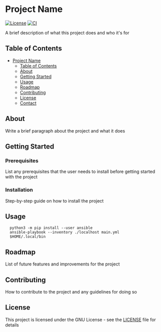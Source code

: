 # Project Name

[![License](https://img.shields.io/badge/license-GPU-blue.svg)](https://github.com/NVIDIA/gpu-license)
[![CI](https://github.com/andrea11/setup/actions/workflows/ci.yml/badge.svg)](https://github.com/andrea11/setup/actions/workflows/ci.yml)

A brief description of what this project does and who it's for

## Table of Contents

- [Project Name](#project-name)
  - [Table of Contents](#table-of-contents)
  - [About](#about)
  - [Getting Started](#getting-started)
  - [Usage](#usage)
  - [Roadmap](#roadmap)
  - [Contributing](#contributing)
  - [License](#license)
  - [Contact](#contact)

## About

Write a brief paragraph about the project and what it does

## Getting Started

### Prerequisites

List any prerequisites that the user needs to install before getting started with the project

### Installation

Step-by-step guide on how to install the project

## Usage

```
  python3 -m pip install --user ansible
  ansible-playbook --inventory ./localhost main.yml
  $HOME/.local/bin
```

## Roadmap

List of future features and improvements for the project

## Contributing

How to contribute to the project and any guidelines for doing so

## License

This project is licensed under the GNU License - see the [LICENSE](LICENSE) file for details

